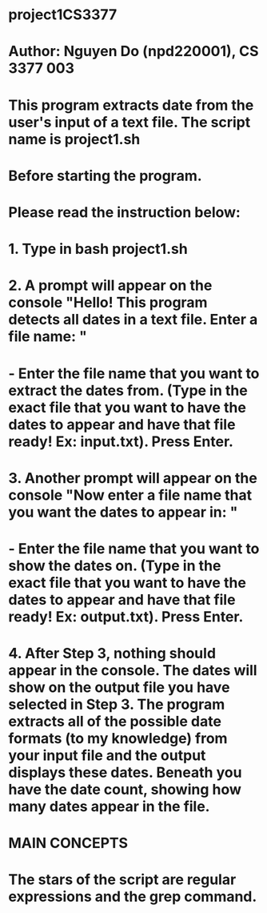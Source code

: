 # project1CS3377
# Author: Nguyen Do (npd220001), CS 3377 003
# This program extracts date from the user's input of a text file. The script name is project1.sh
# Before starting the program.
# Please read the instruction below:
# 1. Type in bash project1.sh
# 2. A prompt will appear on the console "Hello! This program detects all dates in a text file. Enter a file name: "
#    - Enter the file name that you want to extract the dates from. (Type in the exact file that you want to have the dates to appear and have that file ready! Ex: input.txt). Press Enter.
# 3. Another prompt will appear on the console "Now enter a file name that you want the dates to appear in: "
#    - Enter the file name that you want to show the dates on. (Type in the exact file that you want to have the dates to appear and have that file ready! Ex: output.txt). Press Enter.
# 4. After Step 3, nothing should appear in the console. The dates will show on the output file you have selected in Step 3. The program extracts all of the possible date formats (to my knowledge) from your input file and the output displays these dates. Beneath you have the date count, showing how many dates appear in the file.
#
#
#
# MAIN CONCEPTS
# The stars of the script are regular expressions and the grep command. 
